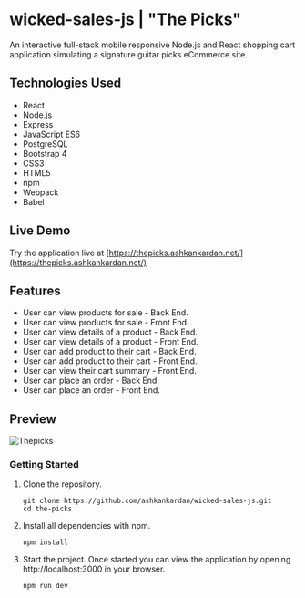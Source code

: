 # wicked-sales-js | "The Picks"

An interactive full-stack mobile responsive Node.js and React shopping cart application simulating a signature guitar picks eCommerce site.

## Technologies Used

- React
- Node.js
- Express
- JavaScript ES6
- PostgreSQL
- Bootstrap 4
- CSS3
- HTML5
- npm
- Webpack
- Babel

## Live Demo

Try the application live at [https://thepicks.ashkankardan.net/](https://thepicks.ashkankardan.net/)

## Features

- User can view products for sale - Back End.
- User can view products for sale - Front End.
- User can view details of a product - Back End.
- User can view details of a product - Front End.
- User can add product to their cart - Back End.
- User can add product to their cart - Front End.
- User can view their cart summary - Front End.
- User can place an order - Back End.
- User can place an order - Front End.

## Preview

![Thepicks](/server/public/images/thepicks.gif)

### Getting Started

1. Clone the repository.

    ```shell
    git clone https://github.com/ashkankardan/wicked-sales-js.git
    cd the-picks
    ```
2. Install all dependencies with npm.

    ```shell
    npm install
    ```

3. Start the project. Once started you can view the application by opening http://localhost:3000 in your browser.

    ```shell
    npm run dev
    ```
